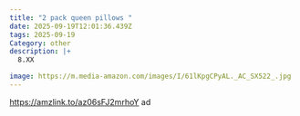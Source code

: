 ```yaml
---
title: "2 pack queen pillows "
date: 2025-09-19T12:01:36.439Z
tags: 2025-09-19
Category: other
description: |+
  8.XX

image: https://m.media-amazon.com/images/I/61lKpgCPyAL._AC_SX522_.jpg
---
```

https://amzlink.to/az06sFJ2mrhoY  ad